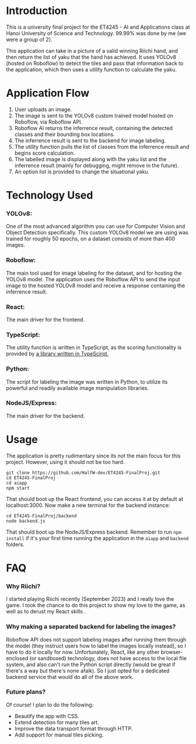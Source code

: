 # Introduction
This is a university final project for the ET4245 - AI and Applications class at Hanoi University of Science and Technology. 99.99% was done by me (we were a group of 2).

This application can take in a picture of a valid winning Riichi hand, and then return the list of yaku that the hand has achieved. It uses YOLOv8 (hosted on Roboflow) to detect the tiles and pass that information back to the application, which then uses a utility function to calculate the yaku.

# Application Flow
1. User uploads an image.
2. The image is sent to the YOLOv8 custom trained model hosted on Roboflow, via Roboflow API.
3. Roboflow AI returns the inferrence result, containing the detected classes and their bounding box locations.
4. The inferrence result is sent to the backend for image labeling.
5. The utility function pulls the list of classes from the inferrence result and begins score calculation.
6. The labelled image is displayed along with the yaku list and the inferrence result (mainly for debugging, might remove in the future).
7. An option list is provided to change the situational yaku.

# Technology Used
### YOLOv8:
One of the most advanced algorithm you can use for Computer Vision and Object Detection specifically. This custom YOLOv8 model we are using was trained for roughly 50 epochs, on a dataset consists of more than 400 images.

### Roboflow:
The main tool used for image labeling for the dataset, and for hosting the YOLOv8 model. The application uses the Roboflow API to send the input image to the hosted YOLOv8 model and receive a response containing the inferrence result.

### React:
The main driver for the frontend.

### TypeScript:
The utility function is written in TypeScript, as the scoring functionality is provided by [a library written in TypeScirpt.](https://github.com/MahjongPantheon/riichi-ts)

### Python:
The script for labeling the image was written in Python, to utilize its powerful and readily available image manipulation libraries.

### NodeJS/Express:
The main driver for the backend.

# Usage
The application is pretty rudimentary since its not the main focus for this project. However, using it should not be too hard.
```
git clone https://github.com/HalfW-dev/ET4245-FinalProj.git
cd ET4245-FinalProj
cd aiapp
npm start
```
That should boot up the React frontend, you can access it at by default at localhost:3000.
Now make a new terminal for the backend instance:
```
cd ET4245-FinalProj/backend
node backend.js
```
That should boot up the NodeJS/Express backend.
Remember to run `npm install` if it's your first time running the application in the `aiapp` and `backend` folders.

# FAQ
### Why Riichi?
I started playing Riichi recently (September 2023) and I really love the game. I took the chance to do this project to show my love to the game, as well as to derust my React skills .

### Why making a separated backend for labeling the images?
Roboflow API does not support labeling images after running them through the model (they instruct users how to label the images locally instead), so I have to do it locally for now. Unfortunately, React, like any other browser-enclosed (or sandboxed) technology, does not have access to the local file system, and also can't run the Python script directly (would be great if there's a way but there's none afaik).
So I just opted for a dedicated backend service that would do all of the above work.

### Future plans?
Of course! I plan to do the following:
- Beautify the app with CSS.
- Extend detection for many tiles art.
- Improve the data transport format through HTTP.
- Add support for manual tiles picking.